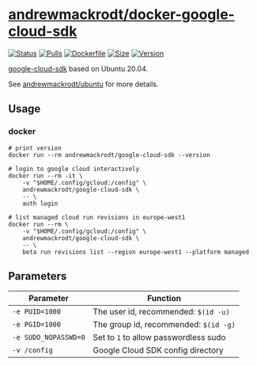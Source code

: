 # [andrewmackrodt/docker-google-cloud-sdk](https://github.com/andrewmackrodt/dockerfiles/tree/master/google-cloud-sdk)

[![Status](https://jenkins.mackrodt.io/buildStatus/icon?job=dockerfiles%2Fgoogle-cloud-sdk)][status]
[![Pulls](https://img.shields.io/docker/pulls/andrewmackrodt/google-cloud-sdk.svg)][pulls]
[![Dockerfile](https://img.shields.io/github/size/andrewmackrodt/dockerfiles/google-cloud-sdk/Dockerfile.svg?label=dockerfile)][dockerfile]
[![Size](https://img.shields.io/docker/image-size/andrewmackrodt/google-cloud-sdk)][size]
[![Version](https://img.shields.io/docker/v/andrewmackrodt/google-cloud-sdk)][version]

[status]: https://jenkins.mackrodt.io/job/dockerfiles/job/google-cloud-sdk/
[pulls]: https://hub.docker.com/r/andrewmackrodt/google-cloud-sdk
[dockerfile]: https://github.com/andrewmackrodt/dockerfiles/blob/master/google-cloud-sdk/Dockerfile
[size]: https://microbadger.com/images/andrewmackrodt/google-cloud-sdk
[version]: https://hub.docker.com/r/andrewmackrodt/google-cloud-sdk/tags

[google-cloud-sdk](https://cloud.google.com/sdk/) based on Ubuntu 20.04.

See [andrewmackrodt/ubuntu](https://github.com/andrewmackrodt/dockerfiles/tree/master/ubuntu)
for more details.

## Usage

### docker

```
# print version
docker run --rm andrewmackrodt/google-cloud-sdk --version

# login to google cloud interactively
docker run --rm -it \
    -v "$HOME/.config/gcloud:/config" \
    andrewmackrodt/google-cloud-sdk \
    -- \
    auth login

# list managed cloud run revisions in europe-west1
docker run --rm \
    -v "$HOME/.config/gcloud:/config" \
    andrewmackrodt/google-cloud-sdk \
    -- \
    beta run revisions list --region europe-west1 --platform managed
```

## Parameters

| Parameter | Function |
| --- | --- |
| `-e PUID=1000` | The user id, recommended: `$(id -u)` |
| `-e PGID=1000` | The group id, recommended: `$(id -g)` |
| `-e SUDO_NOPASSWD=0` | Set to `1` to allow passwordless sudo |
| `-v /config` | Google Cloud SDK config directory |
